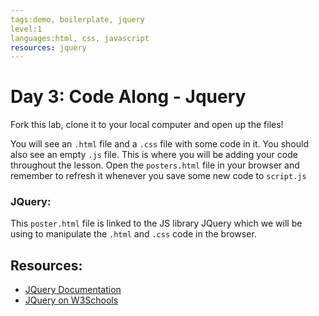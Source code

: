 ```yaml
---
tags:demo, boilerplate, jquery
level:1
languages:html, css, javascript
resources: jquery
---
```


# Day 3: Code Along - Jquery

Fork this lab, clone it to your local computer and open up the files! 

You will see an `.html` file and a `.css` file with some code in it. You should also see an empty `.js` file. This is where you will be adding your code throughout the lesson.  Open the `posters.html` file in your browser and remember to refresh it whenever you save some new code to `script.js`

### JQuery:

This `poster.html` file is linked to the JS library JQuery which we will be using to manipulate the `.html` and `.css` code in the browser.

## Resources:

* [JQuery Documentation](https://api.jquery.com/)
* [JQuery on W3Schools](http://www.w3schools.com/jquery/jquery_ref_selectors.asp3)
